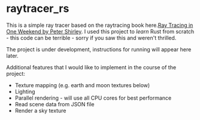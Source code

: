 # raytracer_rs

This is a simple ray tracer based on the raytracing book here.[Ray Tracing in One Weekend
 by Peter Shirley](https://raytracing.github.io/books/RayTracingInOneWeekend.html). I used this project to *learn* Rust from scratch - this code can be terrible - sorry if you saw this and weren't thrilled.


The project is under development, instructions for running will appear here later.


Additional features that I would like to implement in the course of the project:

* Texture mapping (e.g. earth and moon textures below)
* Lighting
* Parallel rendering - will use all CPU cores for best performance
* Read scene data from JSON file
* Render a sky texture

